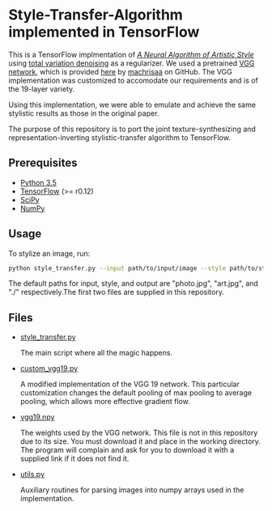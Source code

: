 # Style-Transfer-Algorithm implemented in TensorFlow

This is a TensorFlow implmentation of [*A Neural Algorithm of Artistic Style*](https://arxiv.org/pdf/1508.06576v2.pdf) using [total variation denoising](http://eeweb.poly.edu/iselesni/lecture_notes/TVDmm/TVDmm.pdf) as a regularizer. We used a pretrained [VGG network](https://arxiv.org/pdf/1409.1556.pdf), which is provided [here](https://github.com/machrisaa/tensorflow-vgg) by [machrisaa](https://github.com/machrisaa) on GitHub. The VGG implementation was customized to accomodate our requirements and is of the 19-layer variety.

Using this implementation, we were able to emulate and achieve the same stylistic results as those in the original paper.

The purpose of this repository is to port the joint texture-synthesizing and representation-inverting stylistic-transfer algorithm to TensorFlow.

## Prerequisites

* [Python 3.5](https://www.python.org/downloads/release/python-350/)
* [TensorFlow](https://www.tensorflow.org/) (>= r0.12)
* [SciPy](https://www.scipy.org/)
* [NumPy](http://www.numpy.org/)

## Usage

To stylize an image, run:

```sh
python style_transfer.py --input path/to/input/image --style path/to/style/image --output path/to/output/image
```

The default paths for input, style, and output are "photo.jpg", "art.jpg", and "./" respectively.The first two files are supplied in this repository.

## Files

* [style_transfer.py](style_transfer.py)

    The main script where all the magic happens. 

* [custom_vgg19.py](custom_vgg19.py)
    
    A modified implementation of the VGG 19 network. This particular customization changes the default pooling of max pooling to average pooling, which allows more effective gradient flow.

* [vgg19.npy](https://mega.nz/#!xZ8glS6J!MAnE91ND_WyfZ_8mvkuSa2YcA7q-1ehfSm-Q1fxOvvs)

    The weights used by the VGG network. This file is not in this repository due to its size. You must download it and place in the working directory. The program will complain and ask for you to download it with a supplied link if it does not find it.
    
* [utils.py](utils.py)

    Auxiliary routines for parsing images into numpy arrays used in the implementation.